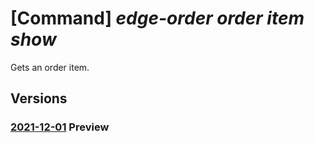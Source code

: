 # [Command] _edge-order order item show_

Gets an order item.

## Versions

### [2021-12-01](/Resources/mgmt-plane/L3N1YnNjcmlwdGlvbnMve30vcmVzb3VyY2Vncm91cHMve30vcHJvdmlkZXJzL21pY3Jvc29mdC5lZGdlb3JkZXIvb3JkZXJpdGVtcy97fQ==/2021-12-01.xml) **Preview**

<!-- mgmt-plane /subscriptions/{}/resourcegroups/{}/providers/microsoft.edgeorder/orderitems/{} 2021-12-01 -->
